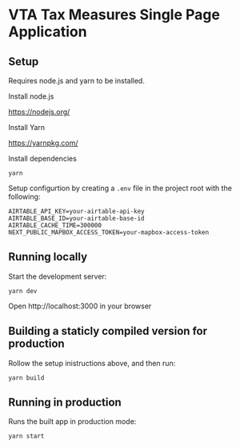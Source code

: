# VTA Tax Measures Single Page Application

## Setup

Requires node.js and yarn to be installed.

Install node.js

https://nodejs.org/

Install Yarn

https://yarnpkg.com/

Install dependencies

    yarn

Setup configurtion by  creating a `.env` file in the project root with the following:

    AIRTABLE_API_KEY=your-airtable-api-key
    AIRTABLE_BASE_ID=your-airtable-base-id
    AIRTABLE_CACHE_TIME=300000
    NEXT_PUBLIC_MAPBOX_ACCESS_TOKEN=your-mapbox-access-token

## Running locally

Start the development server:

    yarn dev

Open http://localhost:3000 in your browser
    
## Building a staticly compiled version for production

Rollow the setup inistructions above, and then run:

    yarn build

## Running in production

Runs the built app in production mode:

    yarn start
    